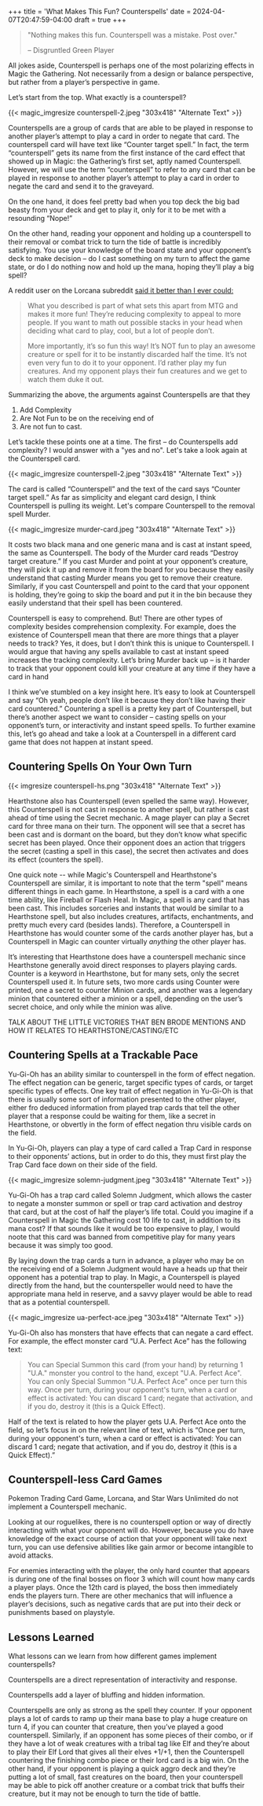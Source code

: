 +++
title = 'What Makes This Fun? Counterspells'
date = 2024-04-07T20:47:59-04:00
draft = true
+++

> "Nothing makes this fun. Counterspell was a mistake. Post over."
> 
> – Disgruntled Green Player

All jokes aside, Counterspell is perhaps one of the most polarizing effects in Magic the Gathering. Not necessarily from a design or balance perspective, but rather from a player’s perspective in game.

Let’s start from the top. What exactly is a counterspell? 

{{< magic_imgresize counterspell-2.jpeg "303x418" "Alternate Text" >}}

Counterspells are a group of cards that are able to be played in response to another player’s attempt to play a card in order to negate that card. The counterspell card will have text like “Counter target spell.” In fact, the term “counterspell” gets its name from the first instance of the card effect that showed up in Magic: the Gathering’s first set, aptly named Counterspell. However, we will use the term “counterspell” to refer to any card that can be played in response to another player’s attempt to play a card in order to negate the card and send it to the graveyard.

On the one hand, it does feel pretty bad when you top deck the big bad beasty from your deck and get to play it, only for it to be met with a resounding “Nope!”

On the other hand, reading your opponent and holding up a counterspell to their removal or combat trick to turn the tide of battle is incredibly satisfying. You use your knowledge of the board state and your opponent’s deck to make decision – do I cast something on my turn to affect the game state, or do I do nothing now and hold up the mana, hoping they’ll play a big spell?

A reddit user on the Lorcana subreddit [said it better than I ever could:](https://www.reddit.com/r/Lorcana/comments/16ldmwr/comment/k1256w2/?utm_source=share&utm_medium=web2x&context=3)

> What you described is part of what sets this apart from MTG and makes it more fun! They’re reducing complexity to appeal to more people. If you want to math out possible stacks in your head when deciding what card to play, cool, but a lot of people don’t.
>
> More importantly, it’s so fun this way! It’s NOT fun to play an awesome creature or spell for it to be instantly discarded half the time. It’s not even very fun to do it to your opponent. I’d rather play my fun creatures. And my opponent plays their fun creatures and we get to watch them duke it out.

Summarizing the above, the arguments against Counterspells are that they
1. Add Complexity
2. Are Not Fun to be on the receiving end of
3. Are not fun to cast.

Let’s tackle these points one at a time. The first – do Counterspells add complexity? I would answer with a "yes and no". Let's take a look again at the Counterspell card.

{{< magic_imgresize counterspell-2.jpeg "303x418" "Alternate Text" >}}

The card is called “Counterspell” and the text of the card says “Counter target spell.” As far as simplicity and elegant card design, I think Counterspell is pulling its weight. Let's compare Counterspell to the removal spell Murder.

{{< magic_imgresize murder-card.jpeg "303x418" "Alternate Text" >}}

It costs two black mana and one generic mana and is cast at instant speed, the same as Counterspell. The body of the Murder card reads “Destroy target creature.” If you cast Murder and point at your opponent’s creature, they will pick it up and remove it from the board for you because they easily understand that casting Murder means you get to remove their creature. Similarly, if you cast Counterspell and point to the card that your opponent is holding, they’re going to skip the board and put it in the bin because they easily understand that their spell has been countered.

Counterspell is easy to comprehend. But! There are other types of complexity besides comprehension complexity. For example, does the existence of Counterspell mean that there are more things that a player needs to track? Yes, it does, but I don’t think this is unique to Counterspell. I would argue that having any spells available to cast at instant speed increases the tracking complexity. Let’s bring Murder back up – is it harder to track that your opponent could kill your creature at any time if they have a card in hand 


I think we’ve stumbled on a key insight here. It’s easy to look at Counterspell and say “Oh yeah, people don’t like it because they don’t like having their card countered.” Countering a spell is a pretty key part of Counterspell, but there’s another aspect we want to consider – casting spells on your opponent’s turn, or interactivity and instant speed spells. To further examine this, let’s go ahead and take a look at a Counterspell in a different card game that does not happen at instant speed.

## Countering Spells On Your Own Turn

{{< imgresize counterspell-hs.png "303x418" "Alternate Text" >}}

Hearthstone also has Counterspell (even spelled the same way). However, this Counterspell is not cast in response to another spell, but rather is cast ahead of time using the Secret mechanic. A mage player can play a Secret card for three mana on their turn. The opponent will see that a secret has been cast and is dormant on the board, but they don’t know what specific secret has been played. Once their opponent does an action that triggers the secret (casting a spell in this case), the secret then activates and does its effect (counters the spell).

One quick note -- while Magic's Counterspell and Hearthstone's Counterspell are similar, it is important to note that the term "spell" means different things in each game. In Hearthstone, a spell is a card with a one time ability, like Fireball or Flash Heal. In Magic, a spell is any card that has been cast. This includes sorceries and instants that would be similar to a Hearthstone spell, but also includes creatures, artifacts, enchantments, and pretty much every card (besides lands). Therefore, a Counterspell in Hearthstone has would counter some of the cards another player has, but a Counterspell in Magic can counter virtually *anything* the other player has.

It’s interesting that Hearthstone does have a counterspell mechanic since Hearthstone generally avoid direct responses to players playing cards. Counter is a keyword in Hearthstone, but for many sets, only the secret Counterspell used it. In future sets, two more cards using Counter were printed, one a secret to counter Minion cards, and another was a legendary minion that countered either a minion or a spell, depending on the user’s secret choice, and only while the minion was alive.

TALK ABOUT THE LITTLE VICTORIES THAT BEN BRODE MENTIONS AND HOW IT RELATES TO HEARTHSTONE/CASTING/ETC

## Countering Spells at a Trackable Pace

Yu-Gi-Oh has an ability similar to counterspell in the form of effect negation. The effect negation can be generic, target specific types of cards, or target specific types of effects. One key trait of effect negation in Yu-Gi-Oh is that there is usually some sort of information presented to the other player, either fro deduced information from played trap cards that tell the other player that a response could be waiting for them, like a secret in Hearthstone, or obvertly in the form of effect negation thru visible cards on the field.

In Yu-Gi-Oh, players can play a type of card called a Trap Card in response to their opponents’ actions, but in order to do this, they must first play the Trap Card face down on their side of the field. 

{{< magic_imgresize solemn-judgment.jpeg "303x418" "Alternate Text" >}}

Yu-Gi-Oh has a trap card called Solemn Judgment, which allows the caster to negate a monster summon or spell or trap card activation and destroy that card, but at the cost of half the player’s life total. Could you imagine if a Counterspell in Magic the Gathering cost 10 life to cast, in addition to its mana cost? If that sounds like it would be too expensive to play, I would noote that this card was banned from competitive play for many years because it was simply too good.

By laying down the trap cards a turn in advance, a player who may be on the receiving end of a Solemn Judgment would have a heads up that their opponent has a potential trap to play. In Magic, a Counterspell is played directly from the hand, but the counterspeller would need to have the appropriate mana held in reserve, and a savvy player would be able to read that as a potential counterspell.

{{< magic_imgresize ua-perfect-ace.jpeg "303x418" "Alternate Text" >}}

Yu-Gi-Oh also has monsters that have effects that can negate a card effect. For example, the effect monster card “U.A. Perfect Ace” has the following text:

> You can Special Summon this card (from your hand) by returning 1 "U.A." monster you control to the hand, except "U.A. Perfect Ace". You can only Special Summon "U.A. Perfect Ace" once per turn this way. Once per turn, during your opponent's turn, when a card or effect is activated: You can discard 1 card; negate that activation, and if you do, destroy it (this is a Quick Effect).

Half of the text is related to how the player gets U.A. Perfect Ace onto the field, so let’s focus in on the relevant line of text, which is “Once per turn, during your opponent's turn, when a card or effect is activated: You can discard 1 card; negate that activation, and if you do, destroy it (this is a Quick Effect).”

## Counterspell-less Card Games

Pokemon Trading Card Game, Lorcana, and Star Wars Unlimited do not implement a Counterspell mechanic.

Looking at our roguelikes, there is no counterspell option or way of directly interacting with what your opponent will do. However, because you do have knowledge of the exact course of action that your opponent will take next turn, you can use defensive abilities like gain armor or become intangible to avoid attacks. 

For enemies interacting with the player, the only hard counter that appears is during one of the final bosses on floor 3 which will count how many cards a player plays. Once the 12th card is played, the boss then immediately ends the players turn. There are other mechanics that will influence a player’s decisions, such as negative cards that are put into their deck or punishments based on playstyle.

## Lessons Learned

What lessons can we learn from how different games implement counterspells?

Counterspells are a direct representation of interactivity and response.

Counterspells add a layer of bluffing and hidden information.

Counterspells are only as strong as the spell they counter. If your opponent plays a lot of cards to ramp up their mana base to play a huge creature on turn 4, if you can counter that creature, then you’ve played a good counterspell. Similarly, if an opponent has some pieces of their combo, or if they have a lot of weak creatures with a tribal tag like Elf and they’re about to play their Elf Lord that gives all their elves +1/+1, then the Counterspell countering the finishing combo piece or their lord card is a big win. On the other hand, if your opponent is playing a quick aggro deck and they’re putting a lot of small, fast creatures on the board, then your counterspell may be able to pick off another creature or a combat trick that buffs their creature, but it may not be enough to turn the tide of battle.

